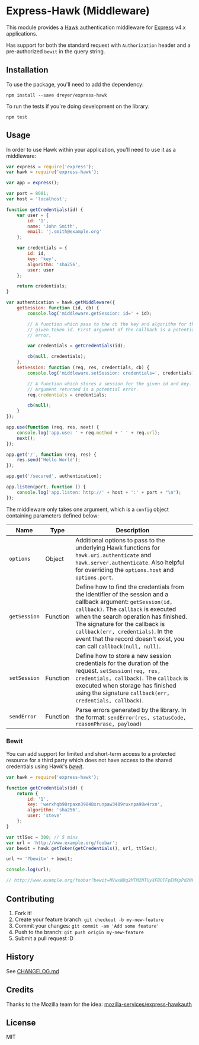 # Express-Hawk (Middleware)

This module provides a [Hawk](https://github.com/hueniverse/hawk)
authentication middleware for [Express](https://github.com/expressjs/express) v4.x applications. 

Has support for both the standard request with `Authorization` header and a pre-authorized `bewit` in the query string.

## Installation

To use the package, you'll need to add the dependency:

    npm install --save dreyer/express-hawk
    
To run the tests if you're doing development on the library:

	npm test

## Usage

In order to use Hawk within your application, you'll need to use it as
a middleware:

```javascript
var express = require('express');
var hawk = require('express-hawk');

var app = express();

var port = 8081;
var host = 'localhost';

function getCredentials(id) {
    var user = {
        id: '1',
        name: 'John Smith',
        email: 'j.smith@example.org'
    };

    var credentials = {
        id: id,
        key: 'key',
        algorithm: 'sha256',
        user: user
    };

    return credentials;
}

var authentication = hawk.getMiddleware({
    getSession: function (id, cb) {
        console.log('middleware.getSession: id=' + id);

        // A function which pass to the cb the key and algorithm for the
        // given token id. First argument of the callback is a potential
        // error.

        var credentials = getCredentials(id);

        cb(null, credentials);
    },
    setSession: function (req, res, credentials, cb) {
        console.log('middleware.setSession: credentials=', credentials);

        // A function which stores a session for the given id and key.
        // Argument returned is a potential error.
        req.credentials = credentials;

        cb(null);
    }
});

app.use(function (req, res, next) {
    console.log('app.use: ' + req.method + ' ' + req.url);
    next();
});

app.get('/', function (req, res) {
    res.send('Hello World');
});

app.get('/secured', authentication);

app.listen(port, function () {
    console.log('app.listen: http://' + host + ':' + port + "\n");
});
```

The middleware only takes one argument, which is a `config` object containing
parameters defined below:

| Name | Type | Description |
| ---- | ---- | ----------- |
| `options` | Object | Additional options to pass to the underlying Hawk functions for `hawk.uri.authenticate` and `hawk.server.authenticate`. Also helpful for overriding the `options.host` and `options.port`. |
| `getSession` | Function | Define how to find the credentials from the identifier of the session and a callback argument: `getSession(id, callback)`. The `callback` is executed when the search operation has finished. The signature for the callback is `callback(err, credentials)`. In the event that the record doesn't exist, you can call `callback(null, null)`. |
| `setSession` | Function | Define how to store a new session credentials for the duration of the request. `setSession(req, res, credentials, callback)`. The `callback` is executed when storage has finished using the signature `callback(err, credentials, callback)`. |
| `sendError` | Function | Parse errors generated by the library. In the format: `sendError(res, statusCode, reasonPhrase, payload)` |


### Bewit

You can add support for limited and short-term access to a protected resource for a third party which does not have access to the shared credentials using Hawk's [*bewit*](https://github.com/hueniverse/hawk#single-uri-authorization).
 

```javascript
var hawk = require('express-hawk');

function getCredentials(id) {
    return {
        id: '1',
        key: 'werxhqb98rpaxn39848xrunpaw3489ruxnpa98w4rxn',
        algorithm: 'sha256',
        user: 'steve'
    };
}

var ttlSec = 300; // 5 mins
var url = 'http://www.example.org/foobar';
var bewit = hawk.getToken(getCredentials(), url, ttlSec);

url += '?bewit=' + bewit;

console.log(url);

// http://www.example.org/foobar?bewit=MVwxNDg2MTM2NTUyXFBOTFpEMXpPd2NFOEZHUmpEVmZFZDRzemsrTDVzNUZTUDRtVFRPclBSajg9XA
```        
    
## Contributing

1. Fork it!
2. Create your feature branch: `git checkout -b my-new-feature`
3. Commit your changes: `git commit -am 'Add some feature'`
4. Push to the branch: `git push origin my-new-feature`
5. Submit a pull request :D

## History

See [CHANGELOG.md](./CHANGELOG.md)

## Credits

Thanks to the Mozilla team for the idea: [mozilla-services/express-hawkauth](https://github.com/mozilla-services/express-hawkauth)

## License

MIT